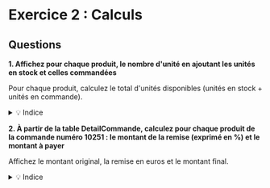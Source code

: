 # Exercice 2 : Calculs

## Questions

**1. Affichez pour chaque produit, le nombre d'unité en ajoutant les unités en stock et celles commandées**

Pour chaque produit, calculez le total d'unités disponibles (unités en stock + unités en commande).

<details>
<summary>💡 Indice</summary>

Utilisez l'opérateur `+` pour additionner deux colonnes :
```sql
SELECT Nomprod, UnitesStock + UnitesCom AS TotalUnites FROM Produit
```
</details>

**2. À partir de la table DetailCommande, calculez pour chaque produit de la commande numéro 10251 : le montant de la remise (exprimé en %) et le montant à payer**

Affichez le montant original, la remise en euros et le montant final.

<details>
<summary>💡 Indice</summary>

La remise en euros est `(Qte * PrixUnit) * (Remise / 100)`.
</details>


